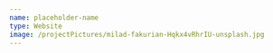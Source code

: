 ```yaml
---
name: placeholder-name
type: Website
image: /projectPictures/milad-fakurian-Hqkx4vRhrIU-unsplash.jpg
---
```

